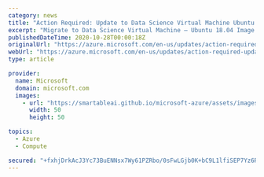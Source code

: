 ```yaml
---
category: news
title: "Action Required: Update to Data Science Virtual Machine Ubuntu 18.04  "
excerpt: "Migrate to Data Science Virtual Machine – Ubuntu 18.04 Image."
publishedDateTime: 2020-10-28T00:00:18Z
originalUrl: "https://azure.microsoft.com/en-us/updates/action-required-update-to-data-science-virtual-machine-ubuntu-1804/"
webUrl: "https://azure.microsoft.com/en-us/updates/action-required-update-to-data-science-virtual-machine-ubuntu-1804/"
type: article

provider:
  name: Microsoft
  domain: microsoft.com
  images:
    - url: "https://smartableai.github.io/microsoft-azure/assets/images/organizations/microsoft.com-50x50.jpg"
      width: 50
      height: 50

topics:
  - Azure
  - Compute

secured: "+fxhjDrkAcJ3Yc73BuENNsx7Wy61PZRbo/0sFwLGjb0K+bC9L1lfiSEP7Yz6R+/MGCf6cw0CHh4UQT1Au+ZSrbh4fNQffGKZCEnJRhHQEK61aO9PjZjHtWe3oPh7qMqY2qIDp2o7Gm2k3ixUjf410Jz3jQfNFetxeEacv80nlHIzDyM6U1jYN2jr8SXDummW2VoXEjvo7m7T4ZhElh2llSomK2mwYvZo1glnL6EwfbdBnBo/cPsWbEl0xOMRWTeuGtW3Jz8zkmcPPrhQHa8ozN/l3legp3OlWciAPlCssDK9lK5N77JZ6t/TF3rxJ6GMSIsHCkB09nB2SCQizdRAEHy4/bIwjuWG3htaVfSI/yU=;VmYSj3dWEXKHYTVpJ7pW2w=="
---
```


